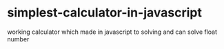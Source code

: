 # simplest-calculator-in-javascript
working calculator which made in javascript to solving and can solve float number
